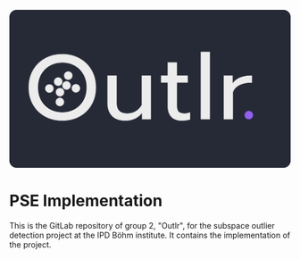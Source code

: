 ![Outlr](./Logo.svg)

# PSE Implementation

This is the GitLab repository of group 2, "Outlr", for the subspace outlier detection project at the IPD Böhm institute.
It contains the implementation of the project.

